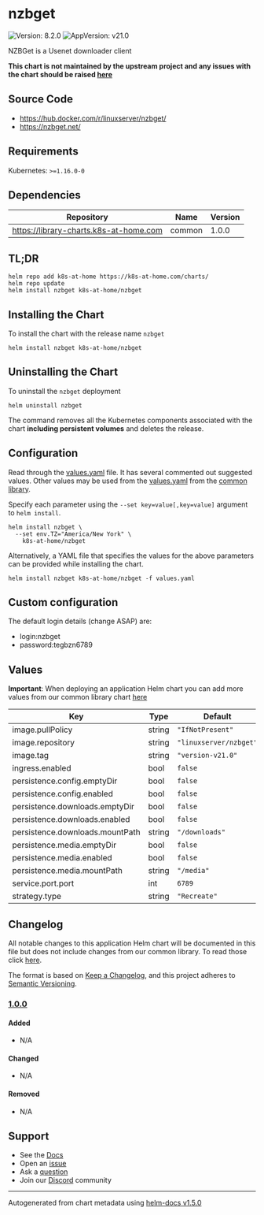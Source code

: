 # nzbget

![Version: 8.2.0](https://img.shields.io/badge/Version-8.2.0-informational?style=flat-square) ![AppVersion: v21.0](https://img.shields.io/badge/AppVersion-v21.0-informational?style=flat-square)

NZBGet is a Usenet downloader client

**This chart is not maintained by the upstream project and any issues with the chart should be raised [here](https://github.com/k8s-at-home/charts/issues/new/choose)**

## Source Code

* <https://hub.docker.com/r/linuxserver/nzbget/>
* <https://nzbget.net/>

## Requirements

Kubernetes: `>=1.16.0-0`

## Dependencies

| Repository | Name | Version |
|------------|------|---------|
| https://library-charts.k8s-at-home.com | common | 1.0.0 |

## TL;DR

```console
helm repo add k8s-at-home https://k8s-at-home.com/charts/
helm repo update
helm install nzbget k8s-at-home/nzbget
```

## Installing the Chart

To install the chart with the release name `nzbget`

```console
helm install nzbget k8s-at-home/nzbget
```

## Uninstalling the Chart

To uninstall the `nzbget` deployment

```console
helm uninstall nzbget
```

The command removes all the Kubernetes components associated with the chart **including persistent volumes** and deletes the release.

## Configuration

Read through the [values.yaml](./values.yaml) file. It has several commented out suggested values.
Other values may be used from the [values.yaml](../common/values.yaml) from the [common library](../common).

Specify each parameter using the `--set key=value[,key=value]` argument to `helm install`.

```console
helm install nzbget \
  --set env.TZ="America/New York" \
    k8s-at-home/nzbget
```

Alternatively, a YAML file that specifies the values for the above parameters can be provided while installing the chart.

```console
helm install nzbget k8s-at-home/nzbget -f values.yaml
```

## Custom configuration

The default login details (change ASAP) are:

* login:nzbget
* password:tegbzn6789

## Values

**Important**: When deploying an application Helm chart you can add more values from our common library chart [here](https://github.com/k8s-at-home/library-charts/tree/main/charts/stable/common)

| Key | Type | Default | Description |
|-----|------|---------|-------------|
| image.pullPolicy | string | `"IfNotPresent"` |  |
| image.repository | string | `"linuxserver/nzbget"` |  |
| image.tag | string | `"version-v21.0"` |  |
| ingress.enabled | bool | `false` |  |
| persistence.config.emptyDir | bool | `false` |  |
| persistence.config.enabled | bool | `false` |  |
| persistence.downloads.emptyDir | bool | `false` |  |
| persistence.downloads.enabled | bool | `false` |  |
| persistence.downloads.mountPath | string | `"/downloads"` |  |
| persistence.media.emptyDir | bool | `false` |  |
| persistence.media.enabled | bool | `false` |  |
| persistence.media.mountPath | string | `"/media"` |  |
| service.port.port | int | `6789` |  |
| strategy.type | string | `"Recreate"` |  |

## Changelog

All notable changes to this application Helm chart will be documented in this file but does not include changes from our common library. To read those click [here](https://github.com/k8s-at-home/library-charts/tree/main/charts/stable/common#changelog).

The format is based on [Keep a Changelog](https://keepachangelog.com/en/1.0.0/), and this project adheres to [Semantic Versioning](https://semver.org/spec/v2.0.0.html).

### [1.0.0]

#### Added

- N/A

#### Changed

- N/A

#### Removed

- N/A

[1.0.0]: #1.0.0

## Support

- See the [Docs](https://docs.k8s-at-home.com/our-helm-charts/getting-started/)
- Open an [issue](https://github.com/k8s-at-home/charts/issues/new/choose)
- Ask a [question](https://github.com/k8s-at-home/organization/discussions)
- Join our [Discord](https://discord.gg/sTMX7Vh) community

----------------------------------------------
Autogenerated from chart metadata using [helm-docs v1.5.0](https://github.com/norwoodj/helm-docs/releases/v1.5.0)